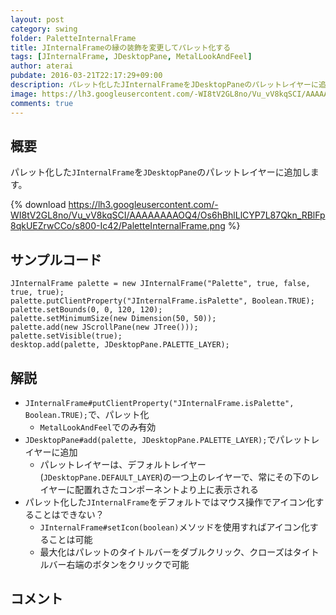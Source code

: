 ```yaml
---
layout: post
category: swing
folder: PaletteInternalFrame
title: JInternalFrameの縁の装飾を変更してパレット化する
tags: [JInternalFrame, JDesktopPane, MetalLookAndFeel]
author: aterai
pubdate: 2016-03-21T22:17:29+09:00
description: パレット化したJInternalFrameをJDesktopPaneのパレットレイヤーに追加します。
image: https://lh3.googleusercontent.com/-WI8tV2GL8no/Vu_vV8kqSCI/AAAAAAAAOQ4/Os6hBhlLlCYP7L87Qkn_RBlFp8qkUEZrwCCo/s800-Ic42/PaletteInternalFrame.png
comments: true
---
```

## 概要
パレット化した`JInternalFrame`を`JDesktopPane`のパレットレイヤーに追加します。

{% download https://lh3.googleusercontent.com/-WI8tV2GL8no/Vu_vV8kqSCI/AAAAAAAAOQ4/Os6hBhlLlCYP7L87Qkn_RBlFp8qkUEZrwCCo/s800-Ic42/PaletteInternalFrame.png %}

## サンプルコード
<pre class="prettyprint"><code>JInternalFrame palette = new JInternalFrame("Palette", true, false, true, true);
palette.putClientProperty("JInternalFrame.isPalette", Boolean.TRUE);
palette.setBounds(0, 0, 120, 120);
palette.setMinimumSize(new Dimension(50, 50));
palette.add(new JScrollPane(new JTree()));
palette.setVisible(true);
desktop.add(palette, JDesktopPane.PALETTE_LAYER);
</code></pre>

## 解説
- `JInternalFrame#putClientProperty("JInternalFrame.isPalette", Boolean.TRUE);`で、パレット化
    - `MetalLookAndFeel`でのみ有効
- `JDesktopPane#add(palette, JDesktopPane.PALETTE_LAYER);`でパレットレイヤーに追加
    - パレットレイヤーは、デフォルトレイヤー(`JDesktopPane.DEFAULT_LAYER`)の一つ上のレイヤーで、常にその下のレイヤーに配置れさたコンポーネントより上に表示される
- パレット化した`JInternalFrame`をデフォルトではマウス操作でアイコン化することはできない？
    - `JInternalFrame#setIcon(boolean)`メソッドを使用すればアイコン化することは可能
    - 最大化はパレットのタイトルバーをダブルクリック、クローズはタイトルバー右端のボタンをクリックで可能

<!-- dummy comment line for breaking list -->

## コメント
